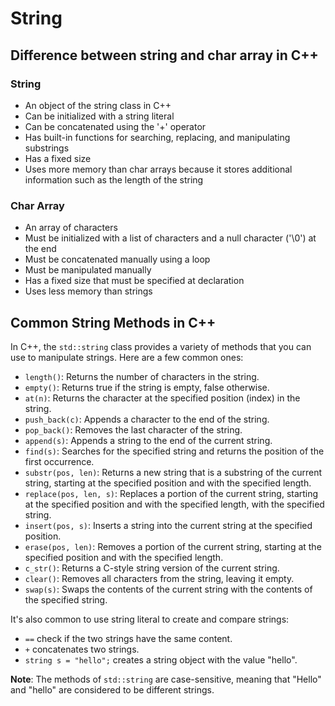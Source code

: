 # String

## Difference between string and char array in C++

### String

- An object of the string class in C++
- Can be initialized with a string literal
- Can be concatenated using the '+' operator
- Has built-in functions for searching, replacing, and manipulating substrings
- Has a fixed size
- Uses more memory than char arrays because it stores additional information such as the length of the string

### Char Array

- An array of characters
- Must be initialized with a list of characters and a null character ('\0') at the end
- Must be concatenated manually using a loop
- Must be manipulated manually
- Has a fixed size that must be specified at declaration
- Uses less memory than strings

## Common String Methods in C++

In C++, the `std::string` class provides a variety of methods that you can use to manipulate strings. Here are a few common ones:

- `length()`: Returns the number of characters in the string.
- `empty()`: Returns true if the string is empty, false otherwise.
- `at(n)`: Returns the character at the specified position (index) in the string.
- `push_back(c)`: Appends a character to the end of the string.
- `pop_back()`: Removes the last character of the string.
- `append(s)`: Appends a string to the end of the current string.
- `find(s)`: Searches for the specified string and returns the position of the first occurrence.
- `substr(pos, len)`: Returns a new string that is a substring of the current string, starting at the specified position and with the specified length.
- `replace(pos, len, s)`: Replaces a portion of the current string, starting at the specified position and with the specified length, with the specified string.
- `insert(pos, s)`: Inserts a string into the current string at the specified position.
- `erase(pos, len)`: Removes a portion of the current string, starting at the specified position and with the specified length.
- `c_str()`: Returns a C-style string version of the current string.
- `clear()`: Removes all characters from the string, leaving it empty.
- `swap(s)`: Swaps the contents of the current string with the contents of the specified string.

It's also common to use string literal to create and compare strings:

- `==` check if the two strings have the same content.
- `+` concatenates two strings.
- `string s = "hello";` creates a string object with the value "hello".

**Note**: The methods of `std::string` are case-sensitive, meaning that "Hello" and "hello" are considered to be different strings.
